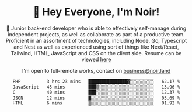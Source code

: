 <div align="center">

<h1 align="center">👋 Hey Everyone, I'm Noir! </h1>
  
<p>
  
 🎉 Junior back-end developer who is able to effectively self-manage during independent projects, as well as collaborate as part of a productive team. Proficient in an assortment of technologies, including Node, Go, Typescript and Nest as well as experienced using sort of things like Next/React, Tailwind, HTML, JavaScript and CSS on the client side. Resume can be viewed [here](https://cdn.noir.land/resume)

</p>
   
<p align="center">

  I'm open to full-remote works, contact on [business@noir.land](mailto:business@noir.land) 
 
 </p>
   

  
<!--START_SECTION:waka-->

```txt
PHP          3 hrs 23 mins   ███████████████▓░░░░░░░░░   62.17 %
JavaScript   45 mins         ███▒░░░░░░░░░░░░░░░░░░░░░   13.96 %
C            40 mins         ███░░░░░░░░░░░░░░░░░░░░░░   12.37 %
JSON         12 mins         █░░░░░░░░░░░░░░░░░░░░░░░░   03.69 %
HTML         6 mins          ▒░░░░░░░░░░░░░░░░░░░░░░░░   01.92 %
```

<!--END_SECTION:waka-->
